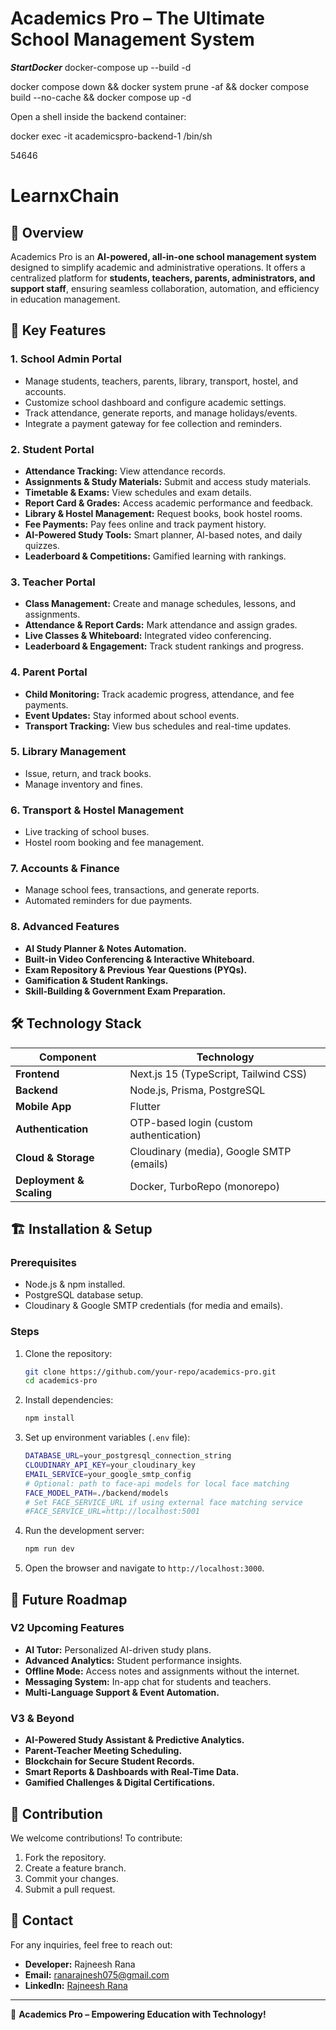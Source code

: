 # Academics Pro – The Ultimate School Management System


***StartDocker***
docker-compose up --build -d

docker compose down && docker system prune -af && docker compose build --no-cache && docker compose up -d

Open a shell inside the backend container:

docker exec -it academicspro-backend-1 /bin/sh


54646
# LearnxChain

## 📌 Overview
Academics Pro is an **AI-powered, all-in-one school management system** designed to simplify academic and administrative operations. It offers a centralized platform for **students, teachers, parents, administrators, and support staff**, ensuring seamless collaboration, automation, and efficiency in education management.

## 🚀 Key Features
### **1. School Admin Portal**
- Manage students, teachers, parents, library, transport, hostel, and accounts.
- Customize school dashboard and configure academic settings.
- Track attendance, generate reports, and manage holidays/events.
- Integrate a payment gateway for fee collection and reminders.

### **2. Student Portal**
- **Attendance Tracking:** View attendance records.
- **Assignments & Study Materials:** Submit and access study materials.
- **Timetable & Exams:** View schedules and exam details.
- **Report Card & Grades:** Access academic performance and feedback.
- **Library & Hostel Management:** Request books, book hostel rooms.
- **Fee Payments:** Pay fees online and track payment history.
- **AI-Powered Study Tools:** Smart planner, AI-based notes, and daily quizzes.
- **Leaderboard & Competitions:** Gamified learning with rankings.

### **3. Teacher Portal**
- **Class Management:** Create and manage schedules, lessons, and assignments.
- **Attendance & Report Cards:** Mark attendance and assign grades.
- **Live Classes & Whiteboard:** Integrated video conferencing.
- **Leaderboard & Engagement:** Track student rankings and progress.

### **4. Parent Portal**
- **Child Monitoring:** Track academic progress, attendance, and fee payments.
- **Event Updates:** Stay informed about school events.
- **Transport Tracking:** View bus schedules and real-time updates.

### **5. Library Management**
- Issue, return, and track books.
- Manage inventory and fines.

### **6. Transport & Hostel Management**
- Live tracking of school buses.
- Hostel room booking and fee management.

### **7. Accounts & Finance**
- Manage school fees, transactions, and generate reports.
- Automated reminders for due payments.

### **8. Advanced Features**
- **AI Study Planner & Notes Automation.**
- **Built-in Video Conferencing & Interactive Whiteboard.**
- **Exam Repository & Previous Year Questions (PYQs).**
- **Gamification & Student Rankings.**
- **Skill-Building & Government Exam Preparation.**

## 🛠 Technology Stack
| Component       | Technology |
|----------------|------------|
| **Frontend**   | Next.js 15 (TypeScript, Tailwind CSS) |
| **Backend**    | Node.js, Prisma, PostgreSQL |
| **Mobile App** | Flutter |
| **Authentication** | OTP-based login (custom authentication) |
| **Cloud & Storage** | Cloudinary (media), Google SMTP (emails) |
| **Deployment & Scaling** | Docker, TurboRepo (monorepo) |

## 🏗 Installation & Setup
### **Prerequisites**
- Node.js & npm installed.
- PostgreSQL database setup.
- Cloudinary & Google SMTP credentials (for media and emails).

### **Steps**
1. Clone the repository:
   ```sh
   git clone https://github.com/your-repo/academics-pro.git
   cd academics-pro
   ```
2. Install dependencies:
   ```sh
   npm install
   ```
3. Set up environment variables (`.env` file):
   ```sh
   DATABASE_URL=your_postgresql_connection_string
   CLOUDINARY_API_KEY=your_cloudinary_key
   EMAIL_SERVICE=your_google_smtp_config
   # Optional: path to face-api models for local face matching
   FACE_MODEL_PATH=./backend/models
   # Set FACE_SERVICE_URL if using external face matching service
   #FACE_SERVICE_URL=http://localhost:5001
   ```
4. Run the development server:
   ```sh
   npm run dev
   ```
5. Open the browser and navigate to `http://localhost:3000`.

## 📅 Future Roadmap
### **V2 Upcoming Features**
- **AI Tutor:** Personalized AI-driven study plans.
- **Advanced Analytics:** Student performance insights.
- **Offline Mode:** Access notes and assignments without the internet.
- **Messaging System:** In-app chat for students and teachers.
- **Multi-Language Support & Event Automation.**

### **V3 & Beyond**
- **AI-Powered Study Assistant & Predictive Analytics.**
- **Parent-Teacher Meeting Scheduling.**
- **Blockchain for Secure Student Records.**
- **Smart Reports & Dashboards with Real-Time Data.**
- **Gamified Challenges & Digital Certifications.**

## 🤝 Contribution
We welcome contributions! To contribute:
1. Fork the repository.
2. Create a feature branch.
3. Commit your changes.
4. Submit a pull request.

## 📧 Contact
For any inquiries, feel free to reach out:
- **Developer:** Rajneesh Rana
- **Email:** ranarajnesh075@gmail.com
- **LinkedIn:** [Rajneesh Rana](https://www.linkedin.com/in/rajneeshrana0/)

---
🌟 **Academics Pro – Empowering Education with Technology!**
